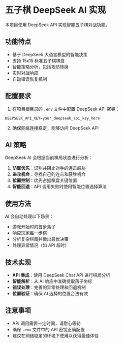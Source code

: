 # 五子棋 DeepSeek AI 实现

本项目使用 DeepSeek API 实现智能五子棋对战功能。

## 功能特点

- 基于 DeepSeek 大语言模型的智能决策
- 支持 15x15 标准五子棋棋盘
- 智能策略分析，包括攻防转换
- 实时对战响应
- 自动错误恢复机制

## 配置要求

1. 在项目根目录的 `.env` 文件中配置 DeepSeek API 密钥：

```env
DEEPSEEK_API_KEY=your_deepseek_api_key_here
```

2. 确保网络连接稳定，能够访问 DeepSeek API

## AI 策略

DeepSeek AI 会根据当前棋局状态进行分析：

1. **防御优先**：识别并阻止对手的连击威胁
2. **进攻机会**：寻找自己的连击和获胜机会
3. **位置控制**：优先占据棋盘关键位置
4. **智能回退**：API 调用失败时使用智能位置选择算法

## 使用方法

AI 会自动处理以下场景：
- 游戏开始时的首步落子
- 响应玩家每一步棋
- 分析复杂棋局并做出最优决策
- 处理异常情况（如 API 超时）

## 技术实现

- **API 集成**：使用 DeepSeek Chat API 进行棋局分析
- **智能解析**：从 AI 响应中准确提取落子坐标
- **错误处理**：完善的异常处理和回退机制
- **位置验证**：确保 AI 选择的位置合法有效

## 注意事项

- API 调用需要一定时间，请耐心等待
- 确保 `.env` 文件中的 API 密钥正确配置
- 建议在网络稳定的环境下使用以获得最佳体验 